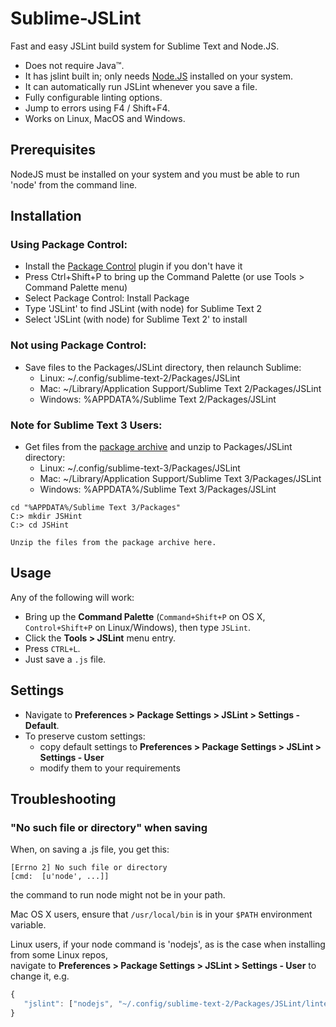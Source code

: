 Sublime-JSLint
==============

Fast and easy JSLint build system for Sublime Text and Node.JS.

   * Does not require Java&trade;.
   * It has jslint built in; only needs [Node.JS](http://nodejs.org) installed on your system.
   * It can automatically run JSLint whenever you save a file.
   * Fully configurable linting options.
   * Jump to errors using F4 / Shift+F4.
   * Works on Linux, MacOS and Windows.

Prerequisites
-------------
NodeJS must be installed on your system and you must be able to run 'node' from the command line.

Installation
------------

### Using Package Control:
   * Install the [Package Control](https://sublime.wbond.net/installation) plugin if you don't have it
   * Press Ctrl+Shift+P to bring up the Command Palette (or use Tools > Command Palette menu)
   * Select Package Control: Install Package
   * Type 'JSLint' to find JSLint (with node) for Sublime Text 2
   * Select 'JSLint (with node) for Sublime Text 2' to install


### Not using Package Control:
   * Save files to the Packages/JSLint directory, then relaunch Sublime:
      * Linux: ~/.config/sublime-text-2/Packages/JSLint
      * Mac: ~/Library/Application Support/Sublime Text 2/Packages/JSLint
      * Windows: %APPDATA%/Sublime Text 2/Packages/JSLint

### Note for Sublime Text 3 Users:
   * Get files from the [package archive](https://github.com/darrenderidder/Sublime-JSLint/archive/master.zip) and unzip to Packages/JSLint directory:
      * Linux: ~/.config/sublime-text-3/Packages/JSLint
      * Mac: ~/Library/Application Support/Sublime Text 3/Packages/JSLint
      * Windows: %APPDATA%/Sublime Text 3/Packages/JSLint

```
cd "%APPDATA%/Sublime Text 3/Packages"
C:> mkdir JSHint
C:> cd JSHint

Unzip the files from the package archive here.
```

Usage
-----
Any of the following will work:
   * Bring up the **Command Palette** (`Command+Shift+P` on OS X, `Control+Shift+P` on Linux/Windows), then type `JSLint`.
   * Click the **Tools > JSLint** menu entry.
   * Press `CTRL+L`.
   * Just save a `.js` file.

Settings
--------
* Navigate to **Preferences > Package Settings > JSLint > Settings - Default**.
* To preserve custom settings:
  * copy default settings to **Preferences > Package Settings > JSLint > Settings - User**
  * modify them to your requirements


Troubleshooting
---------------

### "No such file or directory" when saving

When, on saving a .js file, you get this:

    [Errno 2] No such file or directory
    [cmd:  [u'node', ...]]


the command to run node might not be in your path. 

Mac OS X users, ensure that `/usr/local/bin` is in your `$PATH` environment variable.

Linux users, if your node command is 'nodejs', as is the case when installing from some Linux repos,  
navigate to **Preferences > Package Settings > JSLint > Settings - User** to change it, e.g.
```js
{
   "jslint": ["nodejs", "~/.config/sublime-text-2/Packages/JSLint/linter.js"]
}
```

